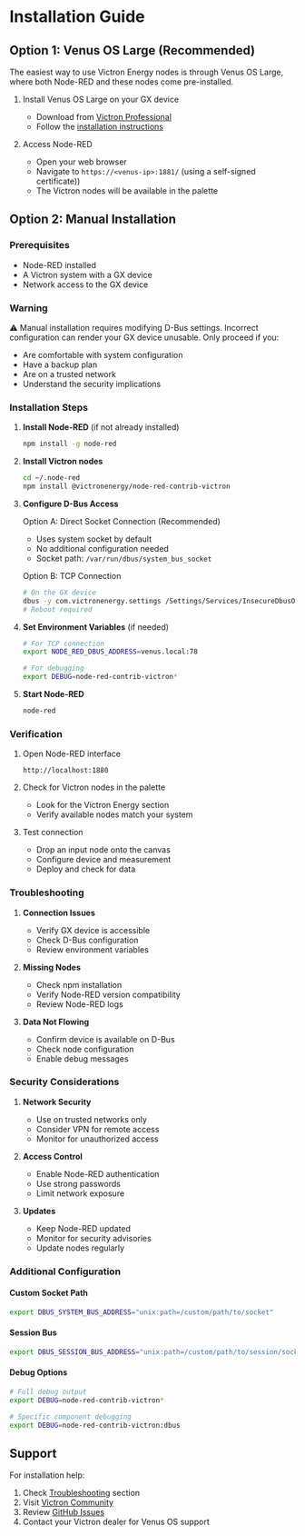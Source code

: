# Installation Guide

## Option 1: Venus OS Large (Recommended)

The easiest way to use Victron Energy nodes is through Venus OS Large, where both Node-RED and these nodes come pre-installed.

1. Install Venus OS Large on your GX device
   - Download from [Victron Professional](https://professional.victronenergy.com/)
   - Follow the [installation instructions](https://www.victronenergy.com/live/venus-os:large)

2. Access Node-RED
   - Open your web browser
   - Navigate to `https://<venus-ip>:1881/` (using a self-signed certificate))
   - The Victron nodes will be available in the palette

## Option 2: Manual Installation

### Prerequisites
- Node-RED installed
- A Victron system with a GX device
- Network access to the GX device

### Warning
⚠️ Manual installation requires modifying D-Bus settings. Incorrect configuration can render your GX device unusable. Only proceed if you:
- Are comfortable with system configuration
- Have a backup plan
- Are on a trusted network
- Understand the security implications

### Installation Steps

1. **Install Node-RED** (if not already installed)
   ```bash
   npm install -g node-red
   ```

2. **Install Victron nodes**
   ```bash
   cd ~/.node-red
   npm install @victronenergy/node-red-contrib-victron
   ```

3. **Configure D-Bus Access**

   Option A: Direct Socket Connection (Recommended)
   - Uses system socket by default
   - No additional configuration needed
   - Socket path: `/var/run/dbus/system_bus_socket`

   Option B: TCP Connection
   ```bash
   # On the GX device
   dbus -y com.victronenergy.settings /Settings/Services/InsecureDbusOverTcp SetValue 1
   # Reboot required
   ```

4. **Set Environment Variables** (if needed)
   ```bash
   # For TCP connection
   export NODE_RED_DBUS_ADDRESS=venus.local:78

   # For debugging
   export DEBUG=node-red-contrib-victron*
   ```

5. **Start Node-RED**
   ```bash
   node-red
   ```

### Verification

1. Open Node-RED interface
   ```
   http://localhost:1880
   ```

2. Check for Victron nodes in the palette
   - Look for the Victron Energy section
   - Verify available nodes match your system

3. Test connection
   - Drop an input node onto the canvas
   - Configure device and measurement
   - Deploy and check for data

### Troubleshooting

1. **Connection Issues**
   - Verify GX device is accessible
   - Check D-Bus configuration
   - Review environment variables

2. **Missing Nodes**
   - Check npm installation
   - Verify Node-RED version compatibility
   - Review Node-RED logs

3. **Data Not Flowing**
   - Confirm device is available on D-Bus
   - Check node configuration
   - Enable debug messages

### Security Considerations

1. **Network Security**
   - Use on trusted networks only
   - Consider VPN for remote access
   - Monitor for unauthorized access

2. **Access Control**
   - Enable Node-RED authentication
   - Use strong passwords
   - Limit network exposure

3. **Updates**
   - Keep Node-RED updated
   - Monitor for security advisories
   - Update nodes regularly

### Additional Configuration

#### Custom Socket Path
```bash
export DBUS_SYSTEM_BUS_ADDRESS="unix:path=/custom/path/to/socket"
```

#### Session Bus
```bash
export DBUS_SESSION_BUS_ADDRESS="unix:path=/custom/path/to/session/socket"
```

#### Debug Options
```bash
# Full debug output
export DEBUG=node-red-contrib-victron*

# Specific component debugging
export DEBUG=node-red-contrib-victron:dbus
```

## Support

For installation help:
1. Check [Troubleshooting](#troubleshooting) section
2. Visit [Victron Community](https://community.victronenergy.com)
3. Review [GitHub Issues](https://github.com/victronenergy/node-red-contrib-victron/issues)
4. Contact your Victron dealer for Venus OS support
